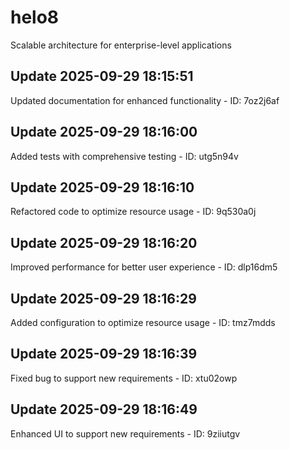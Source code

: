 # helo8
Scalable architecture for enterprise-level applications

## Update 2025-09-29 18:15:51
Updated documentation for enhanced functionality - ID: 7oz2j6af


## Update 2025-09-29 18:16:00
Added tests with comprehensive testing - ID: utg5n94v


## Update 2025-09-29 18:16:10
Refactored code to optimize resource usage - ID: 9q530a0j


## Update 2025-09-29 18:16:20
Improved performance for better user experience - ID: dlp16dm5


## Update 2025-09-29 18:16:29
Added configuration to optimize resource usage - ID: tmz7mdds


## Update 2025-09-29 18:16:39
Fixed bug to support new requirements - ID: xtu02owp


## Update 2025-09-29 18:16:49
Enhanced UI to support new requirements - ID: 9ziiutgv

